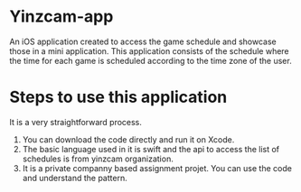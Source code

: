 # Yinzcam-app

An iOS application created to access the game schedule and showcase those in a mini application. This application consists of the schedule where the time for each game is scheduled according to the time zone of the user.

# Steps to use this application

It is a very straightforward process. 

1. You can download the code directly and run it on Xcode. 
2. The basic language used in it is swift and the api to access the list of schedules is from yinzcam organization.
3. It is a private companny based assignment projet. You can use the code and understand the pattern.
